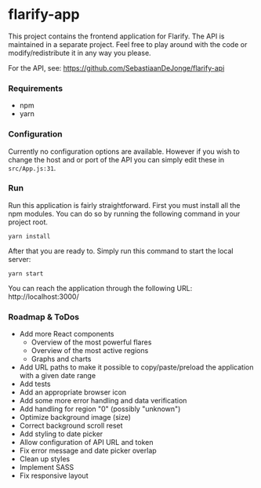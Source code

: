 # flarify-app
This project contains the frontend application for Flarify. The API is maintained in a separate project. Feel free to 
play around with the code or modify/redistribute it in any way you please.

For the API, see: https://github.com/SebastiaanDeJonge/flarify-api

### Requirements
* npm
* yarn

### Configuration
Currently no configuration options are available. However if you wish to change the host and or port of the API you can 
simply edit these in `src/App.js:31`.

### Run
Run this application is fairly straightforward. First you must install all the npm modules. You can do so by running the 
following command in your project root.

```yarn install```

After that you are ready to. Simply run this command to start the local server:

```yarn start```

You can reach the application through the following URL: 
http://localhost:3000/

### Roadmap & ToDos
* Add more React components
    * Overview of the most powerful flares
    * Overview of the most active regions
    * Graphs and charts
* Add URL paths to make it possible to copy/paste/preload the application with a given date range
* Add tests
* Add an appropriate browser icon
* Add some more error handling and data verification
* Add handling for region "0" (possibly "unknown")
* Optimize background image (size)
* Correct background scroll reset
* Add styling to date picker
* Allow configuration of API URL and token
* Fix error message and date picker overlap
* Clean up styles
* Implement SASS
* Fix responsive layout
